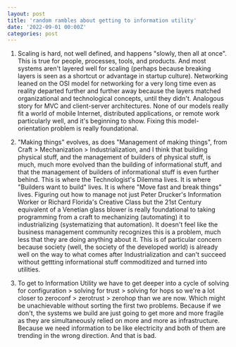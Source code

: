 ```yaml
---
layout: post
title: 'random rambles about getting to information utility'
date: '2022-09-01 00:00Z'
categories: post
---
```


1. Scaling is hard, not well defined, and happens "slowly, then all at once". This is true for people, processes, tools, and products. And most systems aren't layered well for scaling (perhaps because breaking layers is seen as a shortcut or advantage in startup culture). Networking leaned on the OSI model for networking for a very long time even as reality departed further and further away because the layers matched organizational and technological concepts, until they didn't. Analogous story for MVC and client-server architectures. None of our models really fit a world of mobile Internet, distributed applications, or remote work particularly well, and it's beginning to show. Fixing this model-orientation problem is really foundational.

2. "Making things" evolves, as does "Management of making things", from Craft > Mechanization > Industrialization, and I think that building physical stuff, and the management of builders of physical stuff, is much, much more evolved than the building of informational stuff, and that the management of builders of informational stuff is even further behind. This is where the Technologist's Dilemma lives. It is where "Builders want to build" lives. It is where "Move fast and break things" lives. Figuring out how to manage not just Peter Drucker's Information Worker or Richard Florida's Creative Class but the 21st Century equivalent of a Venetian glass blower is really foundational to taking programming from a craft to mechanizing (automating) it to industrializing (systematizing that automation). It doesn't feel like the business management community recognizes this is a problem, much less that they are doing anything about it. This is of particular concern because society (well, the society of the developed world) is already well on the way to what comes after Industrialization and can't succeed without gettting informational stuff commoditized and turned into utilities.

3. To get to Information Utility we have to get deeper into a cycle of solving for configuration > solving for trust > solving for hops so we're a lot closer to zeroconf > zerotrust > zerohop than we are now. Which might be unachievable without sorting the first two problems. Because if we don't, the systems we build are just going to get more and more fragile as they are simultaneously relied on more and more as infrastructure. Because we need information to be like electricity and both of them are trending in the wrong direction. And that is bad.
